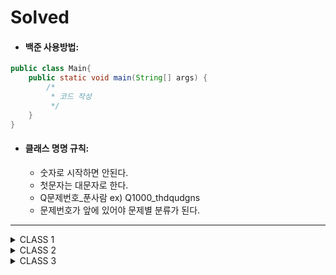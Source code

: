 # Solved

- #### 백준 사용방법: 
  
```java
public class Main{
    public static void main(String[] args) {
        /*
         * 코드 작성
         */
    }
}
```

- #### 클래스 명명 규칙:    
  - 숫자로 시작하면 안된다.
  - 첫문자는 대문자로 한다.
  - Q문제번호_푼사람 ex) Q1000_thdqudgns
  - 문제번호가 앞에 있어야 문제별 분류가 된다.

---

<details>
<summary>CLASS 1</summary>
<div markdown="1">
  <ul>
    <li><a href="https://github.com/SolvedMaster/Solved/tree/master/src/solved/class1/day01"><strong>day01</strong></a></li>
    <li><a href="https://github.com/SolvedMaster/Solved/tree/master/src/solved/class1/day02"><strong>day02</strong></a></li>
    <li><a href="https://github.com/SolvedMaster/Solved/tree/master/src/solved/class1/day03"><strong>day03</strong></a></li>
    <li><a href="https://github.com/SolvedMaster/Solved/tree/master/src/solved/class1/day04"><strong>day04</strong></a></li>
    <li><a href="https://github.com/SolvedMaster/Solved/tree/master/src/solved/class1/day05"><strong>day05</strong></a></li>
  </ul>
</div>
</details> 

<details>
<summary>CLASS 2</summary>
<div markdown="1">
  <ul>
    <li><a href="https://github.com/SolvedMaster/Solved/tree/master/src/solved/class2/day01"><strong>day01</strong></a></li>
    <li><a href="https://github.com/SolvedMaster/Solved/tree/master/src/solved/class2/day02"><strong>day02</strong></a></li>
    <li><a href="https://github.com/SolvedMaster/Solved/tree/master/src/solved/class2/day03"><strong>day03</strong></a></li>
    <li><a href="https://github.com/SolvedMaster/Solved/tree/master/src/solved/class2/day04"><strong>day04</strong></a></li>
    <li><a href="https://github.com/SolvedMaster/Solved/tree/master/src/solved/class2/day05"><strong>day05</strong></a></li>
    <li><a href="https://github.com/SolvedMaster/Solved/tree/master/src/solved/class2/day06"><strong>day06</strong></a></li>
    <li><a href="https://github.com/SolvedMaster/Solved/tree/master/src/solved/class2/day07"><strong>day07</strong></a></li>
    <li><a href="https://github.com/SolvedMaster/Solved/tree/master/src/solved/class2/day08"><strong>day08</strong></a></li>
    <li><a href="https://github.com/SolvedMaster/Solved/tree/master/src/solved/class2/day09"><strong>day09</strong></a></li>
    <li><a href="https://github.com/SolvedMaster/Solved/tree/master/src/solved/class2/day10"><strong>day10</strong></a></li>
  </ul>
</div>
</details>   

<details>
<summary>CLASS 3</summary>
<div markdown="1">
  <ul>
    <li><a href="https://github.com/SolvedMaster/Solved/tree/master/src/solved/class3/day01"><strong>day01</strong></a></li>
    <li><a href="https://github.com/SolvedMaster/Solved/tree/master/src/solved/class3/day02"><strong>day02</strong></a></li>
    <li><a href="https://github.com/SolvedMaster/Solved/tree/master/src/solved/class3/day03"><strong>day03</strong></a></li>
    <li><a href="https://github.com/SolvedMaster/Solved/tree/master/src/solved/class3/day04"><strong>day04</strong></a></li>
    <li><a href="https://github.com/SolvedMaster/Solved/tree/master/src/solved/class3/day05"><strong>day05</strong></a></li>
    <li><a href="https://github.com/SolvedMaster/Solved/tree/master/src/solved/class3/day06"><strong>day06</strong></a></li>
    <li><a href="https://github.com/SolvedMaster/Solved/tree/master/src/solved/class3/day07"><strong>day07</strong></a></li>
    <li><a href="https://github.com/SolvedMaster/Solved/tree/master/src/solved/class3/day08"><strong>day08</strong></a></li>
    <li><a href="https://github.com/SolvedMaster/Solved/tree/master/src/solved/class3/day09"><strong>day09</strong></a></li>
    <li><a href="https://github.com/SolvedMaster/Solved/tree/master/src/solved/class3/day10"><strong>day10</strong></a></li>
    <li><a href="https://github.com/SolvedMaster/Solved/tree/master/src/solved/class3/day11"><strong>day11</strong></a></li>
    <li><a href="https://github.com/SolvedMaster/Solved/tree/master/src/solved/class3/day12"><strong>day12</strong></a></li>
    <li><a href="https://github.com/SolvedMaster/Solved/tree/master/src/solved/class3/day13"><strong>day13</strong></a></li>
    <li><a href="https://github.com/SolvedMaster/Solved/tree/master/src/solved/class3/day14"><strong>day14</strong></a></li>
    <li><a href="https://github.com/SolvedMaster/Solved/tree/master/src/solved/class3/day15"><strong>day15</strong></a></li>
    <li><a href="https://github.com/SolvedMaster/Solved/tree/master/src/solved/class3/day16"><strong>day16</strong></a></li>
  </ul>
</div>
</details>  


